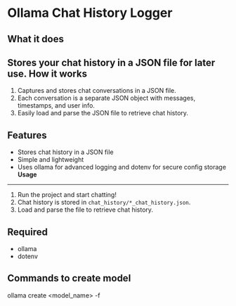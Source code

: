 **Ollama Chat History Logger**
======================

**What it does**
-----------

Stores your chat history in a JSON file for later use.
**How it works**
---------------

1. Captures and stores chat conversations in a JSON file.
2. Each conversation is a separate JSON object with messages, timestamps, and user info.
3. Easily load and parse the JSON file to retrieve chat history.

**Features**
-----------

* Stores chat history in a JSON file
* Simple and lightweight
* Uses ollama for advanced logging and dotenv for secure config storage
**Usage**
---------

1. Run the project and start chatting!
2. Chat history is stored in `chat_history/*_chat_history.json`.
3. Load and parse the file to retrieve chat history.

**Required**
-------------

* ollama 
* dotenv


**Commands to create model**
-------------

ollama create <model_name> -f <model file name with location>


